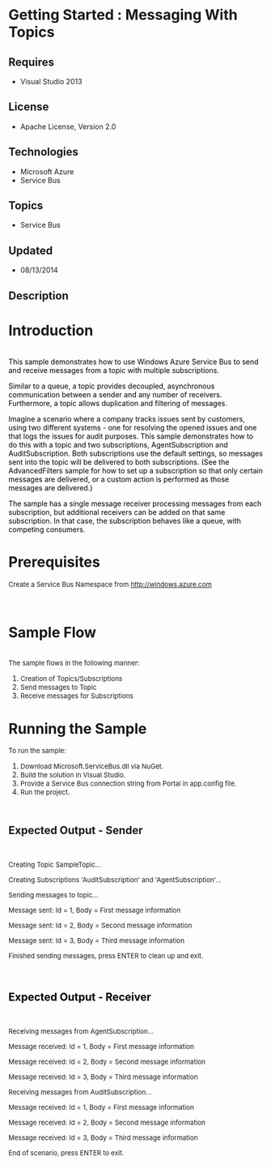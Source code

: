 # Getting Started : Messaging With Topics
## Requires
- Visual Studio 2013
## License
- Apache License, Version 2.0
## Technologies
- Microsoft Azure
- Service Bus
## Topics
- Service Bus
## Updated
- 08/13/2014
## Description

<h1>Introduction</h1>
<p><br>
<span style="color:black">This sample demonstrates how to use Windows Azure Service Bus to send and receive messages from a topic with multiple subscriptions.</span></p>
<p><span style="color:black">Similar to a queue, a topic provides decoupled, asynchronous communication between a sender and any number of receivers. Furthermore, a topic allows duplication and filtering of messages.</span></p>
<p><span style="color:black">Imagine a scenario where a company tracks issues sent by customers, using two different systems - one for resolving the opened issues and one that logs the issues for audit purposes. This sample demonstrates how to do this with
 a topic and two subscriptions, AgentSubscription and AuditSubscription. Both subscriptions use the default settings, so messages sent into the topic will be delivered to both subscriptions. (See the AdvancedFilters sample for how to set up a subscription so
 that only certain messages are delivered, or a custom action is performed as those messages are delivered.)</span></p>
<p><span style="color:black">The sample has a single message receiver processing messages from each subscription, but additional receivers can be added on that same subscription. In that case, the subscription behaves like a queue, with competing consumers.</span></p>
<h1>Prerequisites</h1>
<p><span style="font-size:small">Create a Service Bus Namespace from <a href="http://windows.azure.com">
http://windows.azure.com</a> </span></p>
<p>&nbsp;</p>
<h1>Sample Flow</h1>
<p><br>
<span style="font-size:small">The sample flows in the following manner:</span></p>
<ol>
<li><span style="font-size:small">Creation of Topics/Subscriptions</span> </li><li><span style="font-size:small">Send messages to&nbsp;Topic</span> </li><li><span style="font-size:small">Receive messages for Subscriptions&nbsp;</span>&nbsp;
</li></ol>
<h1>Running the Sample</h1>
<p><span style="font-size:small">To run the sample:</span></p>
<ol>
<li><span style="font-size:small">Download Microsoft.ServiceBus.dll via NuGet.</span>
</li><li><span style="font-size:small">Build the solution in Visual Studio. </span></li><li><span style="font-size:small">Provide a Service Bus connection string from Portal in app.config file.</span>
</li><li><span style="font-size:small">Run the project</span>. </li></ol>
<h2><br>
<strong>Expected Output - Sender</strong></h2>
<p><span style="font-size:small">&nbsp;</span></p>
<p><span style="font-size:small">Creating Topic SampleTopic...</span></p>
<p><span style="font-size:small">Creating Subscriptions 'AuditSubscription' and 'AgentSubscription'...</span></p>
<p><span style="font-size:small">Sending messages to topic...</span></p>
<p><span style="font-size:small">Message sent: Id = 1, Body = First message information</span></p>
<p><span style="font-size:small">Message sent: Id = 2, Body = Second message information</span></p>
<p><span style="font-size:small">Message sent: Id = 3, Body = Third message information</span></p>
<p><span style="font-size:small">Finished sending messages, press ENTER to clean up and exit.</span></p>
<p>&nbsp;</p>
<h2><strong><span style="color:black">Expected Output - Receiver</span></strong></h2>
<p><span style="font-size:small">&nbsp;</span></p>
<p><span style="font-size:small">Receiving messages from AgentSubscription...</span></p>
<p><span style="font-size:small">Message received: Id = 1, Body = First message information</span></p>
<p><span style="font-size:small">Message received: Id = 2, Body = Second message information</span></p>
<p><span style="font-size:small">Message received: Id = 3, Body = Third message information</span></p>
<p><span style="font-size:small">Receiving messages from AuditSubscription...</span></p>
<p><span style="font-size:small">Message received: Id = 1, Body = First message information</span></p>
<p><span style="font-size:small">Message received: Id = 2, Body = Second message information</span></p>
<p><span style="font-size:small">Message received: Id = 3, Body = Third message information</span></p>
<p><span style="font-size:small">End of scenario, press ENTER to exit.<span style="font-family:Times New Roman; font-size:small">
</span></span></p>

